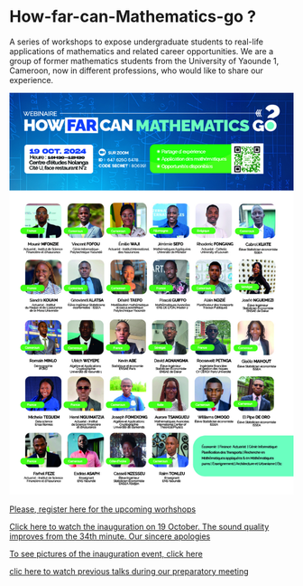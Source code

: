 # How-far-can-Mathematics-go ?
A series of workshops to expose undergraduate students to real-life applications of mathematics and related career opportunities.
We are a group of former mathematics students from the University of Yaounde 1, Cameroon, now in different professions, who would like to share our experience.

![Member](./Flyer0.jpg)

[Please, register here for the upcoming worhshops](https://docs.google.com/forms/d/e/1FAIpQLSeHaIzC-cKjFsKa3nsVuUfatDVNKkG4hOe1k7Iv6O-BYkvuug/viewform?usp=sf_link)

[Click here to watch the inauguration on 19 October. The sound quality improves from the 34th minute. Our sincere apologies](https://drive.google.com/file/d/1SL_0zM8nY7ZyNuCDbTlQdJcM9TkeeWUA/view?usp=drive_link)

[To see pictures of the inauguration event, click here](https://drive.google.com/drive/folders/1Ppzy8oI-qy96I1mjETr3m-qS7y09nRLL?usp=drive_link)

[clic here to  watch previous talks during our preparatory meeting](https://drive.google.com/file/d/1FfeSddxmbV_Audq9duNZ5NWbJ20ZyIai/view?usp=drive_link)

